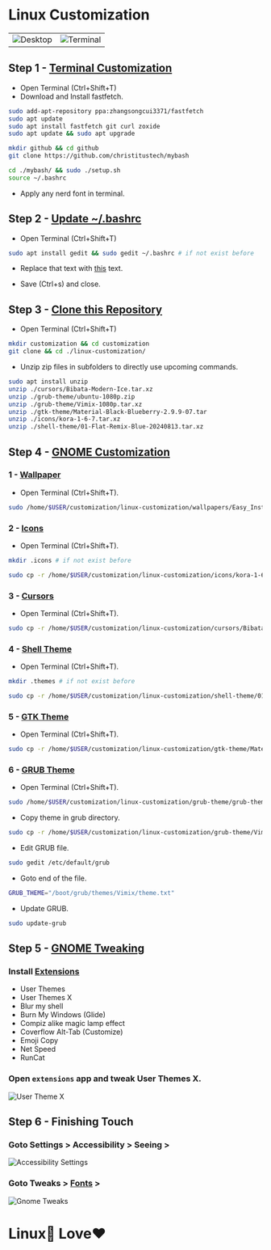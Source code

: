 # Linux Customization

|                                                                                                                          |                                                                                                                           |
| ------------------------------------------------------------------------------------------------------------------------ | ------------------------------------------------------------------------------------------------------------------------- |
| ![Desktop](https://res.cloudinary.com/dtdhmbtcg/image/upload/v1726353481/Screenshot_from_2024-09-15_04-06-35_a97pmb.png) | ![Terminal](https://res.cloudinary.com/dtdhmbtcg/image/upload/v1726353474/Screenshot_from_2024-09-15_04-07-35_nyjovk.png) |

## Step 1 - [Terminal Customization](https://youtu.be/b3W7Ky_aaaY?si=NJU-NSETV0JueL6O)

- Open Terminal (Ctrl+Shift+T)
- Download and Install fastfetch.

```bash
sudo add-apt-repository ppa:zhangsongcui3371/fastfetch
sudo apt update
sudo apt install fastfetch git curl zoxide
sudo apt update && sudo apt upgrade
```

```bash
mkdir github && cd github
git clone https://github.com/christitustech/mybash
```

```bash
cd ./mybash/ && sudo ./setup.sh
source ~/.bashrc
```

- Apply any nerd font in terminal.

## Step 2 - [Update ~/.bashrc](https://gist.github.com/rohitprofc/8f82fc044cfd3051c8679e12c336b69b)

- Open Terminal (Ctrl+Shift+T)

```bash
sudo apt install gedit && sudo gedit ~/.bashrc # if not exist before
```

- Replace that text with [this](https://gist.githubusercontent.com/rohitprofc/8f82fc044cfd3051c8679e12c336b69b/raw/6e66e69b77e40dfbfc5dd31604aa7872d676620b/bashrc.md) text.

- Save (Ctrl+s) and close.

## Step 3 - [Clone this Repository]()

- Open Terminal (Ctrl+Shift+T)

```bash
mkdir customization && cd customization
git clone && cd ./linux-customization/
```

- Unzip zip files in subfolders to directly use upcoming commands.

```bash
sudo apt install unzip
unzip ./cursors/Bibata-Modern-Ice.tar.xz
unzip ./grub-theme/ubuntu-1080p.zip
unzip ./grub-theme/Vimix-1080p.tar.xz
unzip ./gtk-theme/Material-Black-Blueberry-2.9.9-07.tar
unzip ./icons/kora-1-6-7.tar.xz
unzip ./shell-theme/01-Flat-Remix-Blue-20240813.tar.xz
```

## Step 4 - [GNOME Customization](https://www.gnome-look.org/browse/)

### 1 - [Wallpaper](./wallpapers/)

- Open Terminal (Ctrl+Shift+T).

```bash
sudo /home/$USER/customization/linux-customization/wallpapers/Easy_Install.sh
```

### 2 - [Icons](./icons/)

- Open Terminal (Ctrl+Shift+T).

```bash
mkdir .icons # if not exist before
```

```bash
sudo cp -r /home/$USER/customization/linux-customization/icons/kora-1-6-7/kora /home/$USER/.icons
```

### 3 - [Cursors](./cursors/)

<!-- - make sure you have `index.theme` file in folder which you are going to copy. -->

- Open Terminal (Ctrl+Shift+T).

```bash
sudo cp -r /home/$USER/customization/linux-customization/cursors/Bibata-Modern-Ice /home/$USER/.icons
```

### 4 - [Shell Theme](./shell-theme/)

- Open Terminal (Ctrl+Shift+T).

```bash
mkdir .themes # if not exist before
```

```bash
sudo cp -r /home/$USER/customization/linux-customization/shell-theme/01-Flat-Remix-Blue-20240813/Flat-* /home/$USER/.themes
```

### 5 - [GTK Theme](./gtk-theme/)

- Open Terminal (Ctrl+Shift+T).

```bash
sudo cp -r /home/$USER/customization/linux-customization/gtk-theme/Material-Black-Blueberry-2.9.9-07/Material-Black-Blueberry /home/$USER/.themes
```

### 6 - [GRUB Theme](./grub-theme/)

- Open Terminal (Ctrl+Shift+T).

```bash
sudo /home/$USER/customization/linux-customization/grub-theme/grub-theme/Vimix-1080p/install.sh
```

- Copy theme in grub directory.

```bash
sudo cp -r /home/$USER/customization/linux-customization/grub-theme/Vimix-1080p/Vimix /boot/grub/themes/
```

- Edit GRUB file.

```bash
sudo gedit /etc/default/grub
```

- Goto end of the file.

```bash
GRUB_THEME="/boot/grub/themes/Vimix/theme.txt"
```

- Update GRUB.

```bash
sudo update-grub
```

## Step 5 - [GNOME Tweaking](https://extensions.gnome.org/)

### Install [Extensions](https://extensions.gnome.org/)

- User Themes
- User Themes X
- Blur my shell
- Burn My Windows (Glide)
- Compiz alike magic lamp effect
- Coverflow Alt-Tab (Customize)
- Emoji Copy
- Net Speed
- RunCat

### Open `extensions` app and tweak User Themes X.

![User Theme X](https://res.cloudinary.com/dtdhmbtcg/image/upload/v1726352372/Screenshot_from_2024-09-15_03-47-15_ea403f.png)

## Step 6 - Finishing Touch

### Goto Settings > Accessibility > Seeing >

![Accessibility Settings](https://res.cloudinary.com/dtdhmbtcg/image/upload/v1726354588/Screenshot_from_2024-09-15_04-26-11_n4hvrd.png)

### Goto Tweaks > [Fonts]() >

![Gnome Tweaks](https://res.cloudinary.com/dtdhmbtcg/image/upload/v1726356268/Screenshot_from_2024-09-15_04-54-10_rftpfa.png)

# Linux🐧 Love❤️
